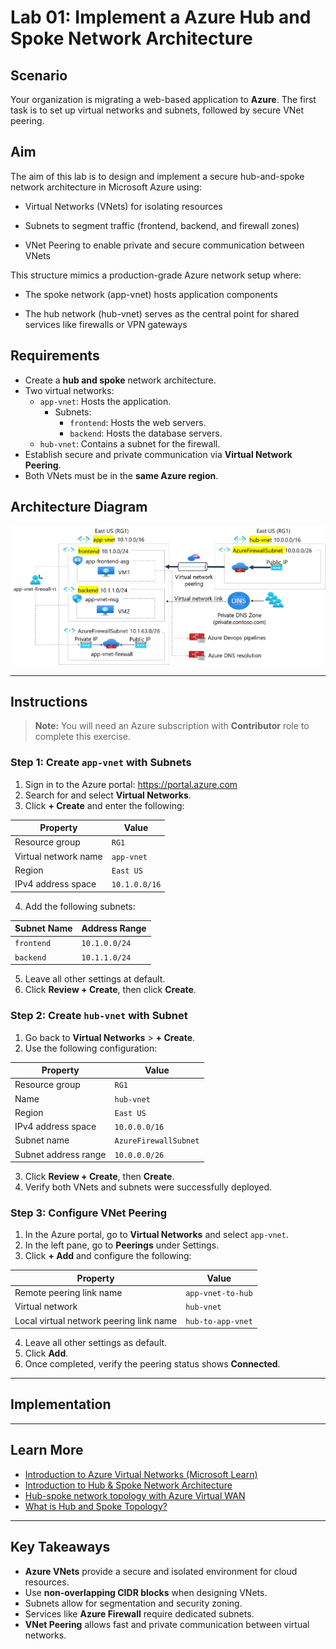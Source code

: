 
# Lab 01: Implement a Azure Hub and Spoke Network Architecture

## Scenario

Your organization is migrating a web-based application to **Azure**. The first task is to set up virtual networks and subnets, followed by secure VNet peering.

## Aim

The aim of this lab is to design and implement a secure hub-and-spoke network architecture in Microsoft Azure using:

- Virtual Networks (VNets) for isolating resources

- Subnets to segment traffic (frontend, backend, and firewall zones)

- VNet Peering to enable private and secure communication between VNets

This structure mimics a production-grade Azure network setup where:

- The spoke network (app-vnet) hosts application components

- The hub network (hub-vnet) serves as the central point for shared services like firewalls or VPN gateways

## Requirements

- Create a **hub and spoke** network architecture.
- Two virtual networks:
  - `app-vnet`: Hosts the application.
    - Subnets:
      - `frontend`: Hosts the web servers.
      - `backend`: Hosts the database servers.
  - `hub-vnet`: Contains a subnet for the firewall.
- Establish secure and private communication via **Virtual Network Peering**.
- Both VNets must be in the **same Azure region**.


## Architecture Diagram

![Lab 01 - Architecture diagram](./Lab%2001%20-%20Architecture%20diagram.png)

---

## Instructions

> **Note:** You will need an Azure subscription with **Contributor** role to complete this exercise.

### Step 1: Create `app-vnet` with Subnets

1. Sign in to the Azure portal: https://portal.azure.com
2. Search for and select **Virtual Networks**.
3. Click **+ Create** and enter the following:

| Property              | Value         |
|-----------------------|---------------|
| Resource group        | `RG1`         |
| Virtual network name  | `app-vnet`    |
| Region                | `East US`     |
| IPv4 address space    | `10.1.0.0/16` |

4. Add the following subnets:

| Subnet Name | Address Range  |
|-------------|----------------|
| `frontend`  | `10.1.0.0/24`  |
| `backend`   | `10.1.1.0/24`  |

5. Leave all other settings at default.
6. Click **Review + Create**, then click **Create**.

### Step 2: Create `hub-vnet` with Subnet

1. Go back to **Virtual Networks** > **+ Create**.
2. Use the following configuration:

| Property              | Value              |
|-----------------------|--------------------|
| Resource group        | `RG1`              |
| Name                  | `hub-vnet`         |
| Region                | `East US`          |
| IPv4 address space    | `10.0.0.0/16`      |
| Subnet name           | `AzureFirewallSubnet` |
| Subnet address range  | `10.0.0.0/26`      |

3. Click **Review + Create**, then **Create**.
4. Verify both VNets and subnets were successfully deployed.

### Step 3: Configure VNet Peering

1. In the Azure portal, go to **Virtual Networks** and select `app-vnet`.
2. In the left pane, go to **Peerings** under Settings.
3. Click **+ Add** and configure the following:

| Property                     | Value               |
|------------------------------|---------------------|
| Remote peering link name     | `app-vnet-to-hub`   |
| Virtual network              | `hub-vnet`          |
| Local virtual network peering link name | `hub-to-app-vnet` |

4. Leave all other settings as default.
5. Click **Add**.
6. Once completed, verify the peering status shows **Connected**.

---

## Implementation

---

## Learn More

- [Introduction to Azure Virtual Networks (Microsoft Learn)](https://learn.microsoft.com/en-us/training/modules/introduction-to-azure-virtual-networks/)
- [Introduction to Hub & Spoke Network Architecture](https://www.linkedin.com/pulse/introduction-hub-spoke-network-architecture-kumoraicloud-zpzgf/)
- [Hub-spoke network topology with Azure Virtual WAN](https://learn.microsoft.com/en-us/azure/architecture/networking/architecture/hub-spoke-vwan-architecture)
- [What is Hub and Spoke Topology?](https://www.cbtnuggets.com/blog/technology/networking/what-is-hub-and-spoke-topology)

---

## Key Takeaways

- **Azure VNets** provide a secure and isolated environment for cloud resources.
- Use **non-overlapping CIDR blocks** when designing VNets.
- Subnets allow for segmentation and security zoning.
- Services like **Azure Firewall** require dedicated subnets.
- **VNet Peering** allows fast and private communication between virtual networks.
